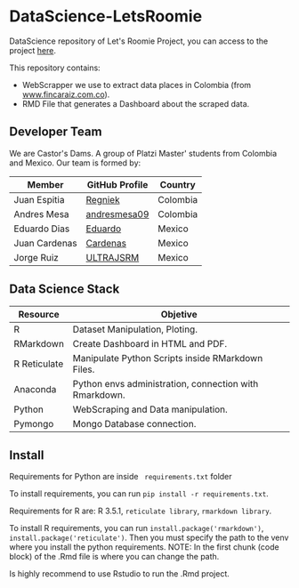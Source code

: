 # DataScience-LetsRoomie



DataScience repository of Let's Roomie Project, you can access to the project [here](https://github.com/Yuliana-Team-Project-PM).

This repository contains:

- WebScrapper we use to extract data places in Colombia (from www.fincaraiz.com.co). 
- RMD File that generates a Dashboard about the scraped data.



## Developer Team





We are Castor's Dams. A group of Platzi Master' students from Colombia and Mexico. Our team is formed by:

|  Member | GitHub Profile | Country |
| ------- | ---- | ----- |
| Juan Espitia | [Regniek](https://github.com/Regniek) | Colombia |
| Andres Mesa | [andresmesa09](https://github.com/andresmesad09) | Colombia |
| Eduardo Dias | [Eduardo](https://github.com/eduardoGao) | Mexico |
| Juan Cardenas | [Cardenas](https://github.com/Juan9607) | Mexico |
| Jorge Ruiz | [ULTRAJSRM](https://github.com/ULTRAJSRM) | Mexico |



## Data Science Stack



|  Resource  | Objetive |
| ------- | ---- |
| R | Dataset Manipulation, Ploting. |
| RMarkdown | Create Dashboard in HTML and PDF. |
| R Reticulate | Manipulate Python Scripts inside RMarkdown Files. |
| Anaconda | Python envs administration, connection with Rmarkdown. |
| Python | WebScraping and Data manipulation. |
| Pymongo | Mongo Database connection. |



## Install

Requirements for Python are inside ` requirements.txt` folder

To install requirements, you can run  `pip install -r requirements.txt`.

Requirements for R are: R 3.5.1, `reticulate library`, `rmarkdown library`.

To install R requirements, you can run `install.package('rmarkdown')`, `install.package('reticulate')`. Then you must specify the path to the venv  where you install the python requirements. NOTE: In the first chunk (code block) of the .Rmd file is where you can change the path.

Is highly recommend to use Rstudio to run the .Rmd project.





